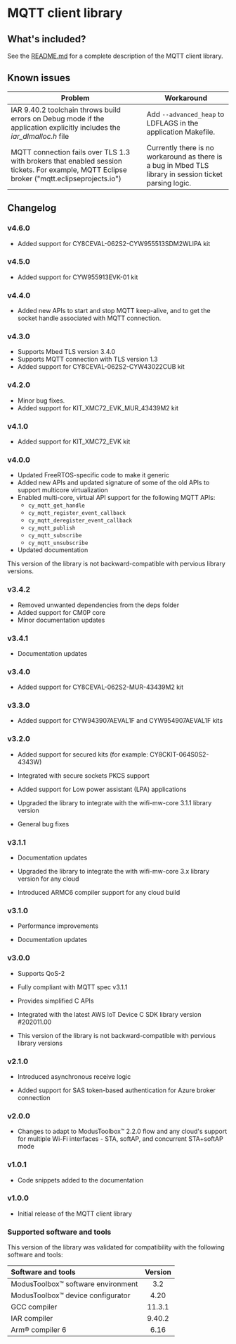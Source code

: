 # MQTT client library

## What's included?

See the [README.md](./README.md) for a complete description of the MQTT client library.


## Known issues

| Problem | Workaround |
| ------- | ---------- |
| IAR 9.40.2 toolchain throws build errors on Debug mode if the application explicitly includes the *iar_dlmalloc.h* file | Add `--advanced_heap` to LDFLAGS in the application Makefile. |
| MQTT connection fails over TLS 1.3 with brokers that enabled session tickets. For example, MQTT Eclipse broker ("mqtt.eclipseprojects.io") | Currently there is no workaround as there is a bug in Mbed TLS library in session ticket parsing logic. |

## Changelog

### v4.6.0

- Added support for CY8CEVAL-062S2-CYW955513SDM2WLIPA kit

### v4.5.0

- Added support for CYW955913EVK-01 kit

### v4.4.0

- Added new APIs to start and stop MQTT keep-alive, and to get the socket handle associated with MQTT connection.

### v4.3.0

- Supports Mbed TLS version 3.4.0
- Supports MQTT connection with TLS version 1.3
- Added support for CY8CEVAL-062S2-CYW43022CUB kit

### v4.2.0

- Minor bug fixes.
- Added support for KIT_XMC72_EVK_MUR_43439M2 kit

### v4.1.0

- Added support for KIT_XMC72_EVK kit

### v4.0.0

- Updated FreeRTOS-specific code to make it generic
- Added new APIs and updated signature of some of the old APIs to support multicore virtualization
- Enabled multi-core, virtual API support for the following MQTT APIs:
   - `cy_mqtt_get_handle`
   - `cy_mqtt_register_event_callback`
   - `cy_mqtt_deregister_event_callback`
   - `cy_mqtt_publish`
   - `cy_mqtt_subscribe`
   - `cy_mqtt_unsubscribe`
- Updated documentation

This version of the library is not backward-compatible with pervious library versions.


### v3.4.2

- Removed unwanted dependencies from the deps folder
- Added support for CM0P core
- Minor documentation updates


### v3.4.1

- Documentation updates


### v3.4.0

- Added support for CY8CEVAL-062S2-MUR-43439M2 kit


### v3.3.0

- Added support for CYW943907AEVAL1F and CYW954907AEVAL1F kits


### v3.2.0

- Added support for secured kits (for example: CY8CKIT-064S0S2-4343W)

- Integrated with secure sockets PKCS support

- Added support for Low power assistant (LPA) applications

- Upgraded the library to integrate with the wifi-mw-core 3.1.1 library version

- General bug fixes


### v3.1.1
- Documentation updates

- Upgraded the library to integrate the with wifi-mw-core 3.x library version for any cloud

- Introduced ARMC6 compiler support for any cloud build


### v3.1.0
- Performance improvements

- Documentation updates


### v3.0.0
- Supports QoS-2

- Fully compliant with MQTT spec v3.1.1

- Provides simplified C APIs

- Integrated with the latest AWS IoT Device C SDK library version #202011.00

- This version of the library is not backward-compatible with pervious library versions


### v2.1.0
-  Introduced asynchronous receive logic

-  Added support for SAS token-based authentication for Azure broker connection


### v2.0.0

- Changes to adapt to ModusToolbox&trade; 2.2.0 flow and any cloud's support for multiple Wi-Fi interfaces - STA, softAP, and concurrent STA+softAP mode


### v1.0.1

- Code snippets added to the documentation


### v1.0.0

- Initial release of the MQTT client library


### Supported software and tools

This version of the library was validated for compatibility with the following software and tools:

| Software and tools                                             | Version |
| :---                                                           | :----:  |
| ModusToolbox&trade; software environment                       | 3.2     |
| ModusToolbox&trade; device configurator                        | 4.20    |
| GCC compiler                                                   | 11.3.1  |
| IAR compiler                                                   | 9.40.2  |
| Arm&reg; compiler 6                                            | 6.16    |
